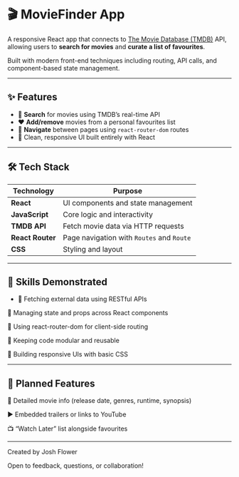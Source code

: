 # 🎬 MovieFinder App

A responsive React app that connects to [The Movie Database (TMDB)](https://www.themoviedb.org/) API, allowing users to **search for movies** and **curate a list of favourites**.

Built with modern front-end techniques including routing, API calls, and component-based state management.

---

## ✨ Features

- 🔎 **Search** for movies using TMDB’s real-time API  
- ❤️ **Add/remove** movies from a personal favourites list  
- 🔗 **Navigate** between pages using `react-router-dom` routes  
- 🎨 Clean, responsive UI built entirely with React

---

## 🛠️ Tech Stack

| Technology        | Purpose                                    |
|-------------------|--------------------------------------------|
| **React**         | UI components and state management         |
| **JavaScript**    | Core logic and interactivity               |
| **TMDB API**      | Fetch movie data via HTTP requests         |
| **React Router**  | Page navigation with `Routes` and `Route`  |
| **CSS**           | Styling and layout                         |

---

## 🧠 Skills Demonstrated

* 📡 Fetching external data using RESTful APIs

🔄 Managing state and props across React components

📁 Using react-router-dom for client-side routing

🧹 Keeping code modular and reusable

📱 Building responsive UIs with basic CSS

---

## 🔮 Planned Features

🎥 Detailed movie info (release date, genres, runtime, synopsis)

▶️ Embedded trailers or links to YouTube

📺 “Watch Later” list alongside favourites

---

Created by Josh Flower

Open to feedback, questions, or collaboration!
